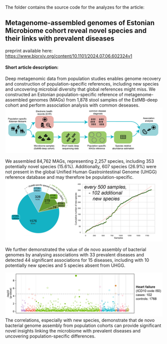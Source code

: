 The folder contains the source code for the analyzes for the article:
<h2>Metagenome-assembled genomes of Estonian Microbiome cohort reveal novel species and their links with prevalent diseases</h2>

preprint available here:
https://www.biorxiv.org/content/10.1101/2024.07.06.602324v1

<h4>Short article description:</h4>

Deep metagenomic data from population studies enables genome recovery and construction of population-specific references, including new species and uncovering microbial diversity that global references might miss. We constructed an Estonian population-specific reference of metagenome-assembled genomes (MAGs) from 1,878 stool samples of the EstMB-deep cohort and perform association analysis with common deseases. 
![alt text](Fig1a.png)

We assembled 84,762 MAGs, representing 2,257 species, including 353 potentially novel species (15.6%). Additionally, 607 species (26.9%) were not present in the global Unified Human Gastrointestinal Genome (UHGG) reference database and may therefore be population-specific. 
![alt text](Fig2a.png)

We further demonstrated the value of de novo assembly of bacterial genomes by analysing associations with 33 prevalent diseases and detected 44 significant associations for 15 diseases, including with 10 potentially new species and 5 species absent from UHGG. 

![alt text](Fig3.png)
The correlations, especially with new species, demonstrate that de novo bacterial genome assembly from population cohorts can provide significant novel insights linking the microbiome with prevalent diseases and uncovering population-specific differences.